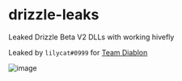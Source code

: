 # drizzle-leaks
Leaked Drizzle Beta V2 DLLs with working hivefly

Leaked by `lilycat#0999` for [Team Diablon](https://discord.gg/A7aabg4Ruk)

![image](https://user-images.githubusercontent.com/58097612/235509890-c33f0a42-b78c-4b7e-ac5a-85865a64c3c3.png)
